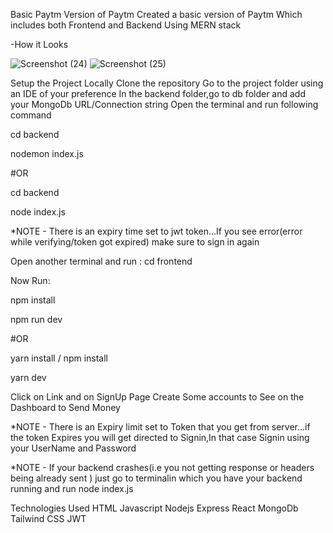 Basic Paytm Version of Paytm
Created a basic version of Paytm Which includes both Frontend and Backend Using MERN stack

-How it Looks

![Screenshot (24)](https://github.com/user-attachments/assets/81043924-9968-410a-95ef-9e298e27a751)
![Screenshot (25)](https://github.com/user-attachments/assets/5e7379b4-2573-4171-8883-9f96ea8ab3bf)

Setup the Project Locally
Clone the repository
Go to the project folder using an IDE of your preference
In the backend folder,go to db folder and add your MongoDb URL/Connection string
Open the terminal and run following command

cd backend

nodemon index.js

#OR

cd backend

node index.js

\*NOTE - There is an expiry time set to jwt token…If you see error(error while verifying/token got expired) make sure to sign in again

Open another terminal and run :
cd frontend

Now Run:

npm install

npm run dev

#OR

yarn install / npm install

yarn dev

Click on Link and on SignUp Page Create Some accounts to See on the Dashboard to Send Money

\*NOTE - There is an Expiry limit set to Token that you get from server…if the token Expires you will get directed to Signin,In that case Signin using your UserName and Password

\*NOTE - If your backend crashes(i.e you not getting response or headers being already sent ) just go to terminalin which you have your backend running and run node index.js

Technologies Used
HTML
Javascript
Nodejs
Express
React
MongoDb
Tailwind CSS
JWT
